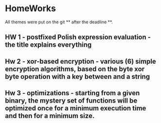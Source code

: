 # HomeWorks 

All themes were put on the git ** after the deadline **. 
## HW 1 - postfixed Polish expression evaluation - the title explains everything 

## Hw 2 - xor-based encryption - various (6) simple encryption algorithms, based on the byte xor byte operation with a key between and a string 

## Hw 3 - optimizations - starting from a given binary, the mystery set of functions will be optimized once for a minimum execution time and then for a minimum size.